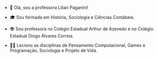 - 👋 Olá, sou a professora Lilian Paganini!

- 🎓 Sou formada em História, Sociologia e Ciências Contábeis.

- 📚 Sou professora no Colégio Estadual Arthur de Azevedo e no Colégio Estadual Diogo Álvares Correia.

- 👩‍🏫 Leciono as disciplinas de Pensamento Computacional, Games e Programação, Sociologia e Projeto de Vida.
